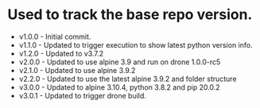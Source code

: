 # Used to track the base repo version.
* v1.0.0 - Initial commit.
* v1.1.0 - Updated to trigger execution to show latest python version info.
* v1.2.0 - Updated to v3.7.2
* v2.0.0 - Updated to use alpine 3.9 and run on drone 1.0.0-rc5
* v2.1.0 - Updated to use alpine 3.9.2
* v2.2.0 - Updated to use the latest alpine 3.9.2 and folder structure
* v3.0.0 - Updated to alpine 3.10.4, python 3.8.2 and pip 20.0.2
* v3.0.1 - Updated to trigger drone build.
